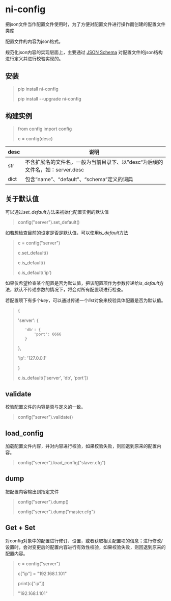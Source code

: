 # ni-config

把json文件当作配置文件使用时，为了方便对配置文件进行操作而创建的配置文件类库

配置文件的内容为json格式。

规范化json内容的实现层面上，主要通过 [JSON Schema](https://json-schema.org/) 对配置文件的json结构进行定义并进行校验实现的。

## 安装

> pip install ni-config
> 
> pip install --upgrade ni-config

## 构建实例

> from config import config
> 
> c = config(desc)

| desc | 说明 |
| --- | --- |
| str | 不含扩展名的文件名，一般为当前目录下、以”desc“为后缀的文件名，如：server.desc |
| dict | 包含“name”、“default”、“schema”定义的词典 |

## 关于默认值

可以通过*set_default*方法来初始化配置实例的默认值

> config("server").set_default()

如若想检查目前的设定是否是默认值，可以使用*is_default*方法

> c = config("server")
> 
> c.set_default()
> 
> c.is_default()
> 
> c.is_default('ip')

如果仅希望检查某个配置是否为默认值，把该配置项作为参数传递给*is_default*方法，默认不传递参数的情况下，将会对所有配置项进行检查。

若配置项下有多个*key*，可以通过传递一个*list*对象来校验具体配置是否为默认值。

> {
> 
>    'server': {
> 
>        'db': {
>            'port': 6666
>        }
> 
>    },
> 
>    'ip': '127.0.0.1'
> 
> }
> 
> c.is_default(['server', 'db', 'port'])

## validate

校验配置文件的内容是否与定义的一致。

> config("server").validate()

## load_config

加载配置文件内容，并对内容进行校验，如果校验失败，则回退到原来的配置内容。

> config("server").load_config("slaver.cfg")

## dump

把配置内容输出到指定文件

> config("server").dump()
> 
> config("server").dump("master.cfg")

## Get + Set

对config对象中的配置进行修订、设置，或者获取相关配置项的信息；进行修改/设置时，会对变更后的配置内容进行有效性校验，如果校验失败，则回退到原来的配置内容。

> c = config("server")
> 
> c["ip"] = "192.168.1.101"
> 
> print(c["ip"])
> 
> "192.168.1.101"